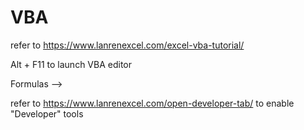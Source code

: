# VBA

refer to https://www.lanrenexcel.com/excel-vba-tutorial/

Alt + F11 to launch VBA editor

Formulas --> 

refer to https://www.lanrenexcel.com/open-developer-tab/ to enable "Developer" tools



